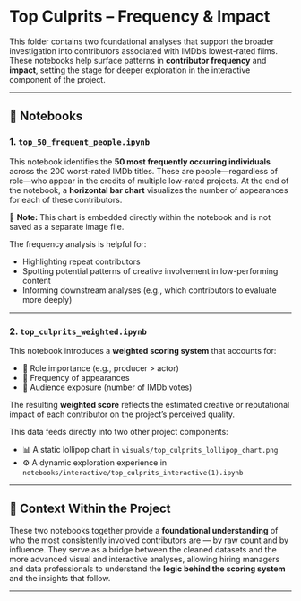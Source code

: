 # Top Culprits – Frequency & Impact

This folder contains two foundational analyses that support the broader investigation into contributors associated with IMDb’s lowest-rated films. These notebooks help surface patterns in **contributor frequency** and **impact**, setting the stage for deeper exploration in the interactive component of the project.

---

## 📓 Notebooks

### 1. `top_50_frequent_people.ipynb`

This notebook identifies the **50 most frequently occurring individuals** across the 200 worst-rated IMDb titles. These are people—regardless of role—who appear in the credits of multiple low-rated projects. At the end of the notebook, a **horizontal bar chart** visualizes the number of appearances for each of these contributors.

🔹 **Note:** This chart is embedded directly within the notebook and is not saved as a separate image file.

The frequency analysis is helpful for:
- Highlighting repeat contributors
- Spotting potential patterns of creative involvement in low-performing content
- Informing downstream analyses (e.g., which contributors to evaluate more deeply)

---

### 2. `top_culprits_weighted.ipynb`

This notebook introduces a **weighted scoring system** that accounts for:
- 📌 Role importance (e.g., producer > actor)
- 🔁 Frequency of appearances
- 📣 Audience exposure (number of IMDb votes)

The resulting **weighted score** reflects the estimated creative or reputational impact of each contributor on the project’s perceived quality.

This data feeds directly into two other project components:
- 📊 A static lollipop chart in `visuals/top_culprits_lollipop_chart.png`
- ⚙️ A dynamic exploration experience in `notebooks/interactive/top_culprits_interactive(1).ipynb`

---

## 🧠 Context Within the Project

These two notebooks together provide a **foundational understanding** of who the most consistently involved contributors are — by raw count and by influence. They serve as a bridge between the cleaned datasets and the more advanced visual and interactive analyses, allowing hiring managers and data professionals to understand the **logic behind the scoring system** and the insights that follow.

---
